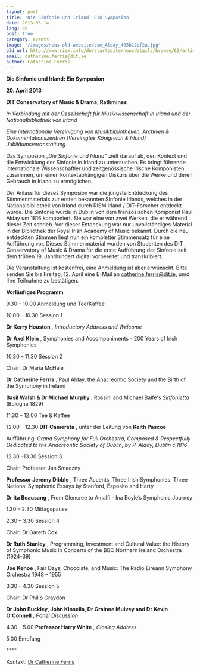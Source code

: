 ```yaml
---
layout: post
title: 'Die Sinfonie und Irland: Ein Symposion'
date: 2013-03-14
lang: de
post: true
category: events
image: "/images/news-old-website/csm_Alday_405b12bf2a.jpg"
old_url: http://www.rism.info/de/startseite/newsdetails/browse/62/article/64/the-symphony-and-ireland-a-symposium.html
email: catherine.ferris@dit.ie
author: Catherine Ferris
---
```



**Die Sinfonie und Irland: Ein Symposion**

**20. April 2013**

**DIT Conservatory of Music & Drama, Rathmines**

_In Verbindung mit der Gesellschaft für Musikwissenschaft in Irland und der Nationalbibliothek von Irland_

_Eine internationale Vereinigung von Musikbibliotheken, Archiven & Dokumentationszentren (Vereinigtes Königreich & Irland) Jubiläumsveranstaltung_

Das Symposion _„Die Sinfonie und Irland“_ zielt darauf ab, den Kontext und die Entwicklung der Sinfonie in Irland zu untersuchen. Es bringt führende internationale Wissenschaftler und zeitgenössische irische Komponisten zusammen, um einen kontextabhängigen Diskurs über die Werke und deren Gebrauch in Irland zu ermöglichen.

Der Anlass für dieses Symposion war die jüngste Entdeckung des Stimmenmaterials zur ersten bekannten Sinfonie Irlands, welches in der Nationalbibliothek von Irland durch RISM Irland / DIT-Forscher entdeckt wurde. Die Sinfonie wurde in Dublin von dem französischen Komponist Paul Alday um 1816 komponiert. Sie war eine von zwei Werken, die er während dieser Zeit schrieb. Vor dieser Entdeckung war nur unvollständiges Material in der Bibliothek der Royal Irish Academy of Music bekannt. Durch die neu entdeckten Stimmen liegt nun ein kompletter Stimmensatz für eine Aufführung vor. Dieses Stimmenmaterial wurden von Studenten des DIT Conservatory of Music & Drama für die erste Aufführung der Sinfonie seit dem frühen 19. Jahrhundert digital vorbereitet und transkribiert.

Die Veranstaltung ist kostenfrei, eine Anmeldung ist aber erwünscht. Bitte senden Sie bis Freitag, 12. April eine E-Mail an [catherine.ferris@dit.ie](mailto:catherine.ferris@dit.ie), umd Ihre Teilnahme zu bestätigen.

**Vorläufiges Programm**

9.30 – 10.00 Anmeldung und Tee/Kaffee

10.00 – 10.30 Session 1

**Dr Kerry Houston** , _Introductory Address and Welcome_

**Dr Axel Klein** , Symphonies and Accompaniments - 200 Years of Irish Symphonies

10.30 – 11.30 Session 2

Chair: Dr Maria McHale

**Dr Catherine Ferris** , Paul Alday, the Anacreontic Society and the Birth of the Symphony in Ireland

**Basil Walsh & Dr Michael Murphy** , Rossini and Michael Balfe's _Sinfonietta_ (Bologna 1829)

11.30 – 12.00 Tee & Kaffee

12.00 – 12.30 **DIT Camerata** , unter der Leitung von **Keith Pascoe**

Aufführung: _Grand Symphony for Full Orchestra, Composed & Respectfully Dedicated to the Anacreontic Society of Dublin, by P. Alday, Dublin c.1816_

12.30 –13.30 Session 3

Chair: Professor Jan Smaczny

**Professor Jeremy Dibble** , Three Accents, Three Irish Symphonies: Three National Symphonic Essays by Stanford, Esposito and Harty

**Dr Ita Beausang** , From Glencree to Amalfi - Ina Boyle’s Symphonic Journey

1.30 – 2.30 Mittagspause

2.30 – 3.30 Session 4

Chair: Dr Gareth Cox

**Dr Ruth Stanley** , Programming, Investment and Cultural Value: the History of Symphonic Music in Concerts of the BBC Northern Ireland Orchestra (1924-39)

**Joe Kehoe** , Fair Days, Chocolate, and Music: The Radio Éireann Symphony Orchestra 1948 – 1955

3.30 – 4.30 Session 5

Chair: Dr Philip Graydon

**Dr John Buckley, John Kinsella, Dr Grainne Mulvey and Dr Kevin O'Connell** , _Panel Discussion_

4.30 – 5.00 **Professor Harry White** , _Closing Address_

5.00 Empfang

\*\*\*\*

Kontakt: [Dr Catherine Ferris](mailto:catherine.ferris@dit.ie "Opens window for sending email")